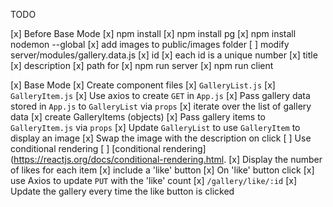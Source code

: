 TODO

[x] Before Base Mode 
    [x] npm install
    [x] npm install pg
    [x] npm install nodemon --global
    [x] add images to public/images folder
    [ ] modify server/modules/gallery.data.js 
        [x] id
            [x] each id is a unique number
        [x] title
        [x] description
        [x] path for
    [x] npm run server
    [x] npm run client

[x] Base Mode
    [x] Create component files
        [x] `GalleryList.js`
        [x] `GalleryItem.js`
    [x] Use axios to create `GET` in `App.js`
    [x] Pass gallery data stored in `App.js` to `GalleryList` via `props`
        [x] iterate over the list of gallery data
        [x] create GalleryItems (objects)
    [x] Pass gallery items to `GalleryItem.js` via `props`
        [x] Update  `GalleryList` to use `GalleryItem` to display an image
        [x] Swap the image with the description on click
            [ ] Use conditional rendering
            [ ] [conditional rendering](https://reactjs.org/docs/conditional-rendering.html.
        [x] Display the number of likes for each item 
            [x] include a 'like' button
        [x] On 'like' button click
            [x] use Axios to update `PUT` with the 'like' count
            [x] `/gallery/like/:id`
            [x] Update the gallery every time the like button is clicked
